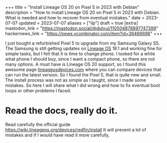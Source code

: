 +++
title = "Install Lineage OS 20 on Pixel 5 in 2023 with Debian"
description = "How to install Lineage OS 20 on Pixel 5 in 2023 with Debian. What is needed and how to recover from eventual mistakes."
date = 2023-07-07
updated = 2023-07-07
aliases = ["ilp"]
draft = true
[extra]
mastodon_link = "https://mastodon.social/@dulvui/110504878897747399"
hackernews_link = "https://news.ycombinator.com/item?id=36466696"
+++

I just bought a refurbished Pixel 5 to upgrade from my Samsung Galaxy S5.
The Samsung is still getting updates on [Lineage OS](https://lineageos.org/) 18.1 and working fine for simple tasks, but I felt that it is time to change phone.
I looked for a while what phone I should buy, since I want a compact phone, so there are not many options.
A must have is Lineage OS 20 support, so I found this awesome page [lineageosdevices.com](https://lineageosdevices.com/) where you can compare devices that can run the latest version.
So I found the Pixel 5, that is quite new and small.  
The install process was not as simple as I taught, since I made some mistakes.
So here I will share what I did wrong and how to fix eventual boot loops or other problems I faced.

# Read the docs, really do it.
Read carefully the official guide https://wiki.lineageos.org/devices/redfin/install
It will prevent a lot of mistakes and if I would have read it more carefully, 
